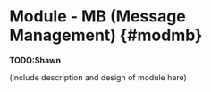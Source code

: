 Module - MB (Message Management) {#modmb}
==================================

**TODO:Shawn**

(include description and design of module here)